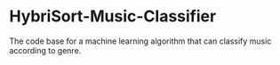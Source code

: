 # HybriSort-Music-Classifier
The code base for a machine learning algorithm that can classify music according to genre.
